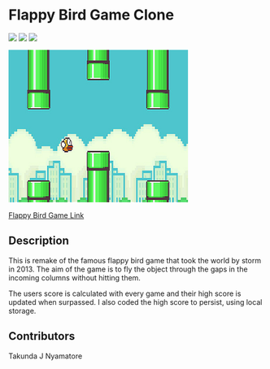 # Flappy Bird Game Clone


[<img src="https://img.shields.io/badge/HTML-red.svg?logo=LOGO">](<LINK>)
[<img src="https://img.shields.io/badge/CSS-blue.svg?logo=LOGO">](<LINK>)
[<img src="https://img.shields.io/badge/JAVASCRIPT-yellow.svg?logo=LOGO">](<LINK>)

<img src="img/flappy-bird-banneer.jpeg" alt="MarineGEO circle logo" style="height: 300px; width:70%;"/>

<a href="https://deluxe-selkie-c7cc2d.netlify.app">Flappy Bird Game Link</a>

## Description

This is remake of the famous flappy bird game that took the world by storm in 2013.
The aim of the game is to fly the object through the gaps in the incoming columns without hitting them.

The users score is calculated with every game and their high score is updated when surpassed. I also coded the high score to persist, using local storage.

## Contributors
Takunda J Nyamatore
